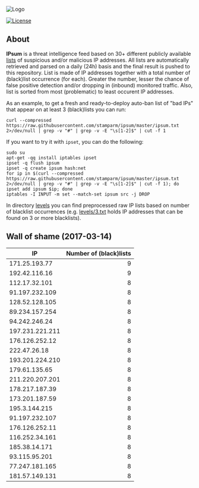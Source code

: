 ![Logo](logo.png)

[![License](https://img.shields.io/badge/license-Public_domain-red.svg)](https://wiki.creativecommons.org/wiki/Public_domain)

About
----

**IPsum** is a threat intelligence feed based on 30+ different publicly available [lists](https://github.com/stamparm/maltrail) of suspicious and/or malicious IP addresses. All lists are automatically retrieved and parsed on a daily (24h) basis and the final result is pushed to this repository. List is made of IP addresses together with a total number of (black)list occurrence (for each). Greater the number, lesser the chance of false positive detection and/or dropping in (inbound) monitored traffic. Also, list is sorted from most (problematic) to least occurent IP addresses.

As an example, to get a fresh and ready-to-deploy auto-ban list of "bad IPs" that appear on at least 3 (black)lists you can run:

```
curl --compressed https://raw.githubusercontent.com/stamparm/ipsum/master/ipsum.txt 2>/dev/null | grep -v "#" | grep -v -E "\s[1-2]$" | cut -f 1
```

If you want to try it with `ipset`, you can do the following:

```
sudo su
apt-get -qq install iptables ipset
ipset -q flush ipsum
ipset -q create ipsum hash:net
for ip in $(curl --compressed https://raw.githubusercontent.com/stamparm/ipsum/master/ipsum.txt 2>/dev/null | grep -v "#" | grep -v -E "\s[1-2]$" | cut -f 1); do ipset add ipsum $ip; done
iptables -I INPUT -m set --match-set ipsum src -j DROP
```

In directory [levels](levels) you can find preprocessed raw IP lists based on number of blacklist occurrences (e.g. [levels/3.txt](levels/3.txt) holds IP addresses that can be found on 3 or more blacklists).

Wall of shame (2017-03-14)
----

|IP|Number of (black)lists|
|---|--:|
171.25.193.77|9
192.42.116.16|9
112.17.32.101|8
91.197.232.109|8
128.52.128.105|8
89.234.157.254|8
94.242.246.24|8
197.231.221.211|8
176.126.252.12|8
222.47.26.18|8
193.201.224.210|8
179.61.135.65|8
211.220.207.201|8
178.217.187.39|8
173.201.187.59|8
195.3.144.215|8
91.197.232.107|8
176.126.252.11|8
116.252.34.161|8
185.38.14.171|8
93.115.95.201|8
77.247.181.165|8
181.57.149.131|8
